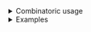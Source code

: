 <details>
<summary style="display: list-item;">Combinatoric usage</summary>

```no_run
# use bpaf::*;
# #[allow(dead_code)]
#[derive(Debug, Clone)]
pub struct Options {
    switch: bool,
    commands: Vec<Cmd>,
}

# #[allow(dead_code)]
#[derive(Debug, Clone)]
enum Cmd {
    Eat(String),
    Drink(bool),
    Sleep(usize),
}

fn cmd() -> impl Parser<Cmd> {
    let eat = positional::<String>("FOOD")
        .to_options()
        .command("eat")
        .adjacent()
        .map(Cmd::Eat);

    let drink = long("coffee")
        .switch()
        .to_options()
        .command("drink")
        .adjacent()
        .map(Cmd::Drink);

    let sleep = long("time")
        .argument::<usize>("HOURS")
        .to_options()
        .command("sleep")
        .adjacent()
        .map(Cmd::Sleep);

    construct!([eat, drink, sleep])
}

pub fn options() -> OptionParser<Options> {
    let switch = short('s').switch();
    let commands = cmd().many();
    construct!(Options { switch, commands }).to_options()
}
```

</details>
<details>
<summary style="display: list-item;">Examples</summary>


You can chain one or more commands, commands can be arbitrarily nested too
```console
% app eat fastfood drink --coffee sleep --time=5
Options { switch: false, commands: [Eat("fastfood"), Drink(true), Sleep(5)] }
```

You can pass other flags after all the commands but not in between them
since commands are treated as positionals. It should be possible to consume
items before and between commands as well if they are consumed before the commands
like this: `construct!(Options { switch, commands })` but in that case you need
to be careful about not consuming anything from the command themselves.
```console
% app sleep --time 10 eat "Bak Kut Teh" drink -s
Options { switch: true, commands: [Sleep(10), Eat("Bak Kut Teh"), Drink(false)] }
```

</details>
